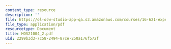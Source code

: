 ```yaml
---
content_type: resource
description: ''
file: https://ol-ocw-studio-app-qa.s3.amazonaws.com/courses/16-621-experimental-projects-i-spring-2003/2299b3d37c58249487ce250a176f572f_HOS21004_2.pdf
file_type: application/pdf
resourcetype: Document
title: HOS21004_2.pdf
uid: 2299b3d3-7c58-2494-87ce-250a176f572f
---
```

